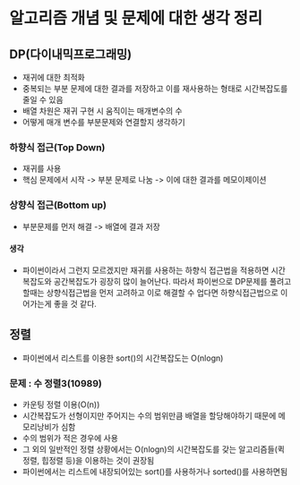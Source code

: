 # 알고리즘 개념 및 문제에 대한 생각 정리

## DP(다이내믹프로그래밍)

* 재귀에 대한 최적화
* 중복되는 부분 문제에 대한 결과를 저장하고 이를 재사용하는 형태로 시간복잡도를 줄일 수 있음
* 배열 차원은 재귀 구현 시 움직이는 매개변수의 수
* 어떻게 매개 변수를 부분문제와 연결할지 생각하기

### 하향식 접근(Top Down)

* 재귀를 사용
* 핵심 문제에서 시작 -> 부분 문제로 나눔 -> 이에 대한 결과를 메모이제이션


### 상향식 접근(Bottom up)

* 부분문제를 먼저 해결 -> 배열에 결과 저장


#### 생각

* 파이썬이라서 그런지 모르겠지만 재귀를 사용하는 하향식 접근법을 적용하면 시간복잡도와 공간복잡도가 굉장히 많이 늘어난다. 따라서 파이썬으로 DP문제를 풀려고 할때는 상향식접근법을 먼저 고려하고 이로 해결할 수 업다면 하향식접근법으로 이어가는게 좋을 것 같다.

## 정렬

* 파이썬에서 리스트를 이용한 sort()의 시간복잡도는 O(nlogn)

### 문제 : 수 정렬3(10989)
* 카운팅 정렬 이용(O(n))
* 시간복잡도가 선형이지만 주어지는 수의 범위만큼 배열을 할당해야하기 때문에 메모리낭비가 심함
* 수의 범위가 적은 경우에 사용
* 그 외의 일반적인 정렬 상황에서는 O(nlogn)의 시간복잡도를 갖는 알고리즘들(퀵정렬, 힙정렬 등)을 이용하는 것이 권장됨
* 파이썬에서는 리스트에 내장되어있는 sort()를 사용하거나 sorted()를 사용하면됨
